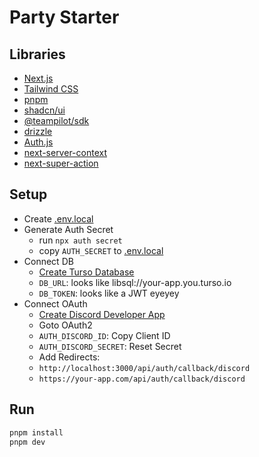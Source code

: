 # Party Starter

## Libraries

- [Next.js](https://nextjs.org/)
- [Tailwind CSS](https://tailwindcss.com/)
- [pnpm](https://pnpm.io/)
- [shadcn/ui](https://ui.shadcn.com/)
- [@teampilot/sdk](https://sdk.teampilot.ai/)
- [drizzle](https://orm.drizzle.team/)
- [Auth.js](https://authjs.dev/)
- [next-server-context](https://github.com/rechenberger/next-server-context)
- [next-super-action](https://github.com/rechenberger/next-super-action)

## Setup

- Create [.env.local](.env.local)
- Generate Auth Secret
  - run `npx auth secret`
  - copy `AUTH_SECRET` to [.env.local](.env.local)
- Connect DB
  - [Create Turso Database](https://turso.tech/app/databases)
  - `DB_URL`: looks like libsql://your-app.you.turso.io
  - `DB_TOKEN`: looks like a JWT eyeyey
- Connect OAuth
  - [Create Discord Developer App](https://discord.com/developers/applications)
  - Goto OAuth2
  - `AUTH_DISCORD_ID`: Copy Client ID
  - `AUTH_DISCORD_SECRET`: Reset Secret
  - Add Redirects:
  - `http://localhost:3000/api/auth/callback/discord`
  - `https://your-app.com/api/auth/callback/discord`

## Run

```bash
pnpm install
pnpm dev
```

